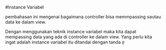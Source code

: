 #Instance Variabel

pembahasan ini mengenai bagaimana controller bisa memmpassing sautau data ke dalam view.

Dengan menggunakan teknik instance variabel maka kita dapat mempassing data yang ada di controller ke dalam view. Yang perlu kita ingat adalah instance variabel itu ditandai dengan tanda `@`
